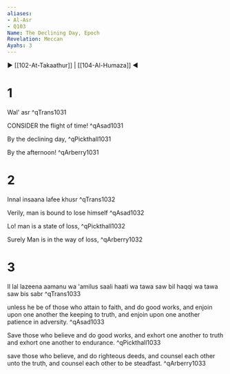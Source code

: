 ```yaml
---
aliases:
- Al-Asr
- Q103
Name: The Declining Day, Epoch
Revelation: Meccan
Ayahs: 3
---
```


▶ [[102-At-Takaathur]] | [[104-Al-Humaza]] ◀

# 1

Wal' asr ^qTrans1031


CONSIDER the flight of time! ^qAsad1031


By the declining day, ^qPickthall1031


By the afternoon! ^qArberry1031

# 2

Innal insaana lafee khusr ^qTrans1032


Verily, man is bound to lose himself ^qAsad1032


Lo! man is a state of loss, ^qPickthall1032


Surely Man is in the way of loss, ^qArberry1032

# 3

Il lal lazeena aamanu wa 'amilus saali haati wa tawa saw bil haqqi wa tawa saw bis sabr ^qTrans1033


unless he be of those who attain to faith, and do good works, and enjoin upon one another the keeping to truth, and enjoin upon one another patience in adversity. ^qAsad1033


Save those who believe and do good works, and exhort one another to truth and exhort one another to endurance. ^qPickthall1033


save those who believe, and do righteous deeds, and counsel each other unto the truth, and counsel each other to be steadfast. ^qArberry1033

